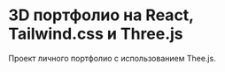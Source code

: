 # 3D портфолио на React, Tailwind.css и Three.js
Проект личного портфолио с использованием Thee.js.
